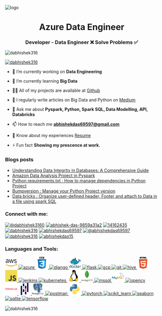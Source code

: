 ![logo](https://github.com/user-attachments/assets/9724cc85-7289-48e5-8f81-102574b09e2d)
<h1 align="center">Azure Data Engineer</h1>
<h3 align="center">Developer - Data Engineer ❌ Solve Problems ✅</h3>

<p align="left"> <img src="https://komarev.com/ghpvc/?username=dabhishek316&label=Profile%20views&color=0e75b6&style=flat" alt="dabhishek316" /> </p>

<p align="left"> <a href="https://github.com/ryo-ma/github-profile-trophy"><img src="https://github-profile-trophy.vercel.app/?username=dabhishek316" alt="dabhishek316" /></a> </p>

- 🔭 I’m currently working on **Data Engineering**

- 🌱 I’m currently learning **Big Data**

- 👨‍💻 All of my projects are available at [Github](https://github.com/dabhishek316)

- 📝 I regularly write articles on Big Data and Python on [Medium](https://medium.com/@abhishekdas69597)

- 💬 Ask me about **Pyspark, Python, Spark SQL, Data Modelling, API, Databricks**

- 📫 How to reach me **abhishekdas69597@gmail.com**

- 📄 Know about my experiences [Resume](https://github.com/dabhishek316/Abhishek-Das-Resume-using-Latex/blob/main/Abhishek_Das_Azure_Data_Engineer.pdf)

- ⚡ Fun fact **Showing my prescence at work.**

### Blogs posts
<!-- BLOG-POST-LIST:START -->
- [Understanding Data Integrity in Databases: A Comprehensive Guide](https://medium.com/@abhishekdas69597/understanding-data-integrity-in-databases-a-comprehensive-guide-128f451d16c2?source=rss-35d27701c9d9------2)
- [Amazon Data Analysis Project in Pyspark](https://medium.com/@abhishekdas69597/amazon-data-analysis-project-in-pyspark-6a3af19eaa05?source=rss-35d27701c9d9------2)
- [Python requirements.txt : How to manage dependencies in Python Project](https://medium.com/@abhishekdas69597/python-requirements-txt-how-to-manage-dependencies-in-python-project-fccd9d6f4062?source=rss-35d27701c9d9------2)
- [Bumpversion : Manage your Python Project version](https://medium.com/@abhishekdas69597/bumpversion-manage-your-python-project-version-cc9c14a68548?source=rss-35d27701c9d9------2)
- [Data bricks : Organize user-defined header, Footer and attach to Data in a file using spark SQL](https://medium.com/@abhishekdas69597/data-bricks-organize-user-defined-header-footer-and-attach-to-data-in-a-file-using-spark-sql-905f5cb8c603?source=rss-35d27701c9d9------2)
<!-- BLOG-POST-LIST:END -->

<h3 align="left">Connect with me:</h3>
<p align="left">
<a href="https://twitter.com/@dabhishek3160" target="blank"><img align="center" src="https://raw.githubusercontent.com/rahuldkjain/github-profile-readme-generator/master/src/images/icons/Social/twitter.svg" alt="@dabhishek3160" height="30" width="40" /></a>
<a href="https://linkedin.com/in/abhishek-das-9859a31a2" target="blank"><img align="center" src="https://raw.githubusercontent.com/rahuldkjain/github-profile-readme-generator/master/src/images/icons/Social/linked-in-alt.svg" alt="abhishek-das-9859a31a2" height="30" width="40" /></a>
<a href="https://stackoverflow.com/users/14162435" target="blank"><img align="center" src="https://raw.githubusercontent.com/rahuldkjain/github-profile-readme-generator/master/src/images/icons/Social/stack-overflow.svg" alt="14162435" height="30" width="40" /></a>
<a href="https://kaggle.com/dabhishek316" target="blank"><img align="center" src="https://raw.githubusercontent.com/rahuldkjain/github-profile-readme-generator/master/src/images/icons/Social/kaggle.svg" alt="dabhishek316" height="30" width="40" /></a>
<a href="https://instagram.com/abhishekdas69597" target="blank"><img align="center" src="https://raw.githubusercontent.com/rahuldkjain/github-profile-readme-generator/master/src/images/icons/Social/instagram.svg" alt="abhishekdas69597" height="30" width="40" /></a>
<a href="https://medium.com/@abhishekdas69597" target="blank"><img align="center" src="https://raw.githubusercontent.com/rahuldkjain/github-profile-readme-generator/master/src/images/icons/Social/medium.svg" alt="@abhishekdas69597" height="30" width="40" /></a>
<a href="https://www.leetcode.com/dabhishek316" target="blank"><img align="center" src="https://raw.githubusercontent.com/rahuldkjain/github-profile-readme-generator/master/src/images/icons/Social/leet-code.svg" alt="dabhishek316" height="30" width="40" /></a>
<a href="https://auth.geeksforgeeks.org/user/abhishekdas15" target="blank"><img align="center" src="https://raw.githubusercontent.com/rahuldkjain/github-profile-readme-generator/master/src/images/icons/Social/geeks-for-geeks.svg" alt="abhishekdas15" height="30" width="40" /></a>
</p>

<h3 align="left">Languages and Tools:</h3>
<p align="left"> <a href="https://aws.amazon.com" target="_blank" rel="noreferrer"> <img src="https://raw.githubusercontent.com/devicons/devicon/master/icons/amazonwebservices/amazonwebservices-original-wordmark.svg" alt="aws" width="40" height="40"/> </a> <a href="https://azure.microsoft.com/en-in/" target="_blank" rel="noreferrer"> <img src="https://www.vectorlogo.zone/logos/microsoft_azure/microsoft_azure-icon.svg" alt="azure" width="40" height="40"/> </a> <a href="https://www.w3schools.com/css/" target="_blank" rel="noreferrer"> <img src="https://raw.githubusercontent.com/devicons/devicon/master/icons/css3/css3-original-wordmark.svg" alt="css3" width="40" height="40"/> </a> <a href="https://www.djangoproject.com/" target="_blank" rel="noreferrer"> <img src="https://cdn.worldvectorlogo.com/logos/django.svg" alt="django" width="40" height="40"/> </a> <a href="https://www.docker.com/" target="_blank" rel="noreferrer"> <img src="https://raw.githubusercontent.com/devicons/devicon/master/icons/docker/docker-original-wordmark.svg" alt="docker" width="40" height="40"/> </a> <a href="https://flask.palletsprojects.com/" target="_blank" rel="noreferrer"> <img src="https://www.vectorlogo.zone/logos/pocoo_flask/pocoo_flask-icon.svg" alt="flask" width="40" height="40"/> </a> <a href="https://cloud.google.com" target="_blank" rel="noreferrer"> <img src="https://www.vectorlogo.zone/logos/google_cloud/google_cloud-icon.svg" alt="gcp" width="40" height="40"/> </a> <a href="https://git-scm.com/" target="_blank" rel="noreferrer"> <img src="https://www.vectorlogo.zone/logos/git-scm/git-scm-icon.svg" alt="git" width="40" height="40"/> </a> <a href="https://hive.apache.org/" target="_blank" rel="noreferrer"> <img src="https://www.vectorlogo.zone/logos/apache_hive/apache_hive-icon.svg" alt="hive" width="40" height="40"/> </a> <a href="https://www.w3.org/html/" target="_blank" rel="noreferrer"> <img src="https://raw.githubusercontent.com/devicons/devicon/master/icons/html5/html5-original-wordmark.svg" alt="html5" width="40" height="40"/> </a> <a href="https://developer.mozilla.org/en-US/docs/Web/JavaScript" target="_blank" rel="noreferrer"> <img src="https://raw.githubusercontent.com/devicons/devicon/master/icons/javascript/javascript-original.svg" alt="javascript" width="40" height="40"/> </a> <a href="https://www.jenkins.io" target="_blank" rel="noreferrer"> <img src="https://www.vectorlogo.zone/logos/jenkins/jenkins-icon.svg" alt="jenkins" width="40" height="40"/> </a> <a href="https://kubernetes.io" target="_blank" rel="noreferrer"> <img src="https://www.vectorlogo.zone/logos/kubernetes/kubernetes-icon.svg" alt="kubernetes" width="40" height="40"/> </a> <a href="https://www.linux.org/" target="_blank" rel="noreferrer"> <img src="https://raw.githubusercontent.com/devicons/devicon/master/icons/linux/linux-original.svg" alt="linux" width="40" height="40"/> </a> <a href="https://www.mongodb.com/" target="_blank" rel="noreferrer"> <img src="https://raw.githubusercontent.com/devicons/devicon/master/icons/mongodb/mongodb-original-wordmark.svg" alt="mongodb" width="40" height="40"/> </a> <a href="https://www.microsoft.com/en-us/sql-server" target="_blank" rel="noreferrer"> <img src="https://www.svgrepo.com/show/303229/microsoft-sql-server-logo.svg" alt="mssql" width="40" height="40"/> </a> <a href="https://www.mysql.com/" target="_blank" rel="noreferrer"> <img src="https://raw.githubusercontent.com/devicons/devicon/master/icons/mysql/mysql-original-wordmark.svg" alt="mysql" width="40" height="40"/> </a> <a href="https://opencv.org/" target="_blank" rel="noreferrer"> <img src="https://www.vectorlogo.zone/logos/opencv/opencv-icon.svg" alt="opencv" width="40" height="40"/> </a> <a href="https://www.oracle.com/" target="_blank" rel="noreferrer"> <img src="https://raw.githubusercontent.com/devicons/devicon/master/icons/oracle/oracle-original.svg" alt="oracle" width="40" height="40"/> </a> <a href="https://pandas.pydata.org/" target="_blank" rel="noreferrer"> <img src="https://raw.githubusercontent.com/devicons/devicon/2ae2a900d2f041da66e950e4d48052658d850630/icons/pandas/pandas-original.svg" alt="pandas" width="40" height="40"/> </a> <a href="https://www.postgresql.org" target="_blank" rel="noreferrer"> <img src="https://raw.githubusercontent.com/devicons/devicon/master/icons/postgresql/postgresql-original-wordmark.svg" alt="postgresql" width="40" height="40"/> </a> <a href="https://postman.com" target="_blank" rel="noreferrer"> <img src="https://www.vectorlogo.zone/logos/getpostman/getpostman-icon.svg" alt="postman" width="40" height="40"/> </a> <a href="https://www.python.org" target="_blank" rel="noreferrer"> <img src="https://raw.githubusercontent.com/devicons/devicon/master/icons/python/python-original.svg" alt="python" width="40" height="40"/> </a> <a href="https://pytorch.org/" target="_blank" rel="noreferrer"> <img src="https://www.vectorlogo.zone/logos/pytorch/pytorch-icon.svg" alt="pytorch" width="40" height="40"/> </a> <a href="https://scikit-learn.org/" target="_blank" rel="noreferrer"> <img src="https://upload.wikimedia.org/wikipedia/commons/0/05/Scikit_learn_logo_small.svg" alt="scikit_learn" width="40" height="40"/> </a> <a href="https://seaborn.pydata.org/" target="_blank" rel="noreferrer"> <img src="https://seaborn.pydata.org/_images/logo-mark-lightbg.svg" alt="seaborn" width="40" height="40"/> </a> <a href="https://www.sqlite.org/" target="_blank" rel="noreferrer"> <img src="https://www.vectorlogo.zone/logos/sqlite/sqlite-icon.svg" alt="sqlite" width="40" height="40"/> </a> <a href="https://www.tensorflow.org" target="_blank" rel="noreferrer"> <img src="https://www.vectorlogo.zone/logos/tensorflow/tensorflow-icon.svg" alt="tensorflow" width="40" height="40"/> </a> </p>

<p><img align="center" src="https://github-readme-streak-stats.herokuapp.com/?user=dabhishek316&" alt="dabhishek316" /></p>
